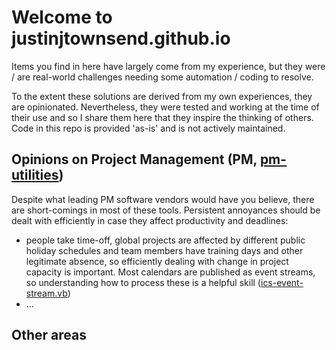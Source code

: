 # Welcome to justinjtownsend.github.io
Items you find in here have largely come from my experience, but they were / are real-world challenges needing some automation / coding to resolve.

To the extent these solutions are derived from my own experiences, they are opinionated. Nevertheless, they were tested and working at the time of their use and so I share them here that they inspire the thinking of others. Code in this repo is provided 'as-is' and is not actively maintained.

## Opinions on Project Management (PM, [pm-utilities](https://github.com/justinjtownsend/justinjtownsend.github.io/tree/main/pm-utilities))
Despite what leading PM software vendors would have you believe, there are short-comings in most of these tools. Persistent annoyances should be dealt with efficiently in case they affect productivity and deadlines:

- people take time-off, global projects are affected by different public holiday schedules and team members have training days and other legitimate absence, so efficiently dealing with change in project capacity is important. Most calendars are published as event streams, so understanding how to process these is a helpful skill ([ics-event-stream.vb](pm-utilities/ics-event-stream.vb))
- ...

## Other areas
